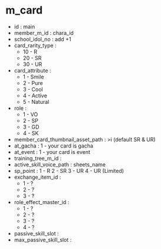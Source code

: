 # m_card
- id : main
- member_m_id : chara_id
- school_idol_no : add +1
- card_rarity_type :
  - 10 - R
  - 20 - SR
  - 30 - UR
- card_attribute :
  - 1 - Smile
  - 2 - Pure
  - 3 - Cool
  - 4 - Active
  - 5 - Natural
- role :
  - 1 - VO
  - 2 - SP
  - 3 - GD
  - 4 - SK
- member_card_thumbnail_asset_path : >i (default SR & UR)
- at_gacha : 1 - your card is gacha
- at_event : 1 - your card is event
- training_tree_m_id : 
- active_skill_voice_path : sheets_name
- sp_point :
  1 - R
  2 - SR
  3 - UR
  4 - UR (Limited)
- exchange_item_id :
  - 1 - ?
  - 2 - ?
  - 3 - ?
- role_effect_master_id :
  - 1 - ?
  - 2 - ?
  - 3 - ?
  - 4 - ?
- passive_skill_slot :
- max_passive_skill_slot :
